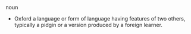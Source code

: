 noun
- Oxford
	 a language or form of language having features of two others, typically a pidgin or a version produced by a foreign learner.
